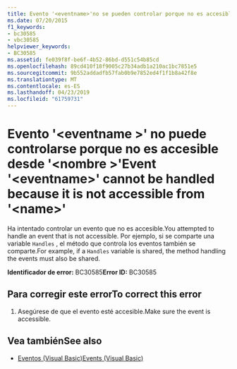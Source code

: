 ```yaml
---
title: Evento '<eventname>'no se pueden controlar porque no es accesible desde'<name>'
ms.date: 07/20/2015
f1_keywords:
- bc30585
- vbc30585
helpviewer_keywords:
- BC30585
ms.assetid: fe039f8f-be6f-4b52-86bd-d551c54b85cd
ms.openlocfilehash: 89cd410f18f9005c27b34adb1a210ac1bc7851e5
ms.sourcegitcommit: 9b552addadfb57fab0b9e7852ed4f1f1b8a42f8e
ms.translationtype: MT
ms.contentlocale: es-ES
ms.lasthandoff: 04/23/2019
ms.locfileid: "61759731"
---
```

# <a name="event-eventname-cannot-be-handled-because-it-is-not-accessible-from-name"></a><span data-ttu-id="16f0f-102">Evento '\<eventname >' no puede controlarse porque no es accesible desde '\<nombre >'</span><span class="sxs-lookup"><span data-stu-id="16f0f-102">Event '\<eventname>' cannot be handled because it is not accessible from '\<name>'</span></span>
<span data-ttu-id="16f0f-103">Ha intentado controlar un evento que no es accesible.</span><span class="sxs-lookup"><span data-stu-id="16f0f-103">You attempted to handle an event that is not accessible.</span></span> <span data-ttu-id="16f0f-104">Por ejemplo, si se comparte una variable `Handles` , el método que controla los eventos también se comparte.</span><span class="sxs-lookup"><span data-stu-id="16f0f-104">For example, if a `Handles` variable is shared, the method handling the events must also be shared.</span></span>  
  
 <span data-ttu-id="16f0f-105">**Identificador de error:** BC30585</span><span class="sxs-lookup"><span data-stu-id="16f0f-105">**Error ID:** BC30585</span></span>  
  
## <a name="to-correct-this-error"></a><span data-ttu-id="16f0f-106">Para corregir este error</span><span class="sxs-lookup"><span data-stu-id="16f0f-106">To correct this error</span></span>  
  
1. <span data-ttu-id="16f0f-107">Asegúrese de que el evento esté accesible.</span><span class="sxs-lookup"><span data-stu-id="16f0f-107">Make sure the event is accessible.</span></span>  
  
## <a name="see-also"></a><span data-ttu-id="16f0f-108">Vea también</span><span class="sxs-lookup"><span data-stu-id="16f0f-108">See also</span></span>

- [<span data-ttu-id="16f0f-109">Eventos (Visual Basic)</span><span class="sxs-lookup"><span data-stu-id="16f0f-109">Events (Visual Basic)</span></span>](~/docs/visual-basic/programming-guide/language-features/events/index.md)
